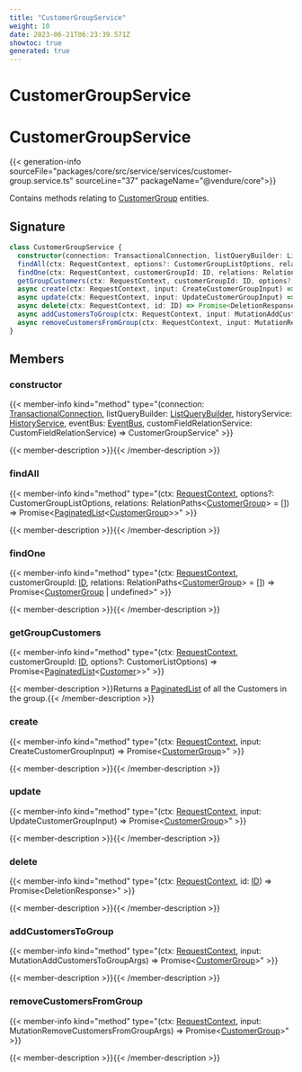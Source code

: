 ```yaml
---
title: "CustomerGroupService"
weight: 10
date: 2023-06-21T06:23:39.571Z
showtoc: true
generated: true
---
```

<!-- This file was generated from the Vendure source. Do not modify. Instead, re-run the "docs:build" script -->

# CustomerGroupService
<div class="symbol">


# CustomerGroupService

{{< generation-info sourceFile="packages/core/src/service/services/customer-group.service.ts" sourceLine="37" packageName="@vendure/core">}}

Contains methods relating to <a href='/typescript-api/entities/customer-group#customergroup'>CustomerGroup</a> entities.

## Signature

```TypeScript
class CustomerGroupService {
  constructor(connection: TransactionalConnection, listQueryBuilder: ListQueryBuilder, historyService: HistoryService, eventBus: EventBus, customFieldRelationService: CustomFieldRelationService)
  findAll(ctx: RequestContext, options?: CustomerGroupListOptions, relations: RelationPaths<CustomerGroup> = []) => Promise<PaginatedList<CustomerGroup>>;
  findOne(ctx: RequestContext, customerGroupId: ID, relations: RelationPaths<CustomerGroup> = []) => Promise<CustomerGroup | undefined>;
  getGroupCustomers(ctx: RequestContext, customerGroupId: ID, options?: CustomerListOptions) => Promise<PaginatedList<Customer>>;
  async create(ctx: RequestContext, input: CreateCustomerGroupInput) => Promise<CustomerGroup>;
  async update(ctx: RequestContext, input: UpdateCustomerGroupInput) => Promise<CustomerGroup>;
  async delete(ctx: RequestContext, id: ID) => Promise<DeletionResponse>;
  async addCustomersToGroup(ctx: RequestContext, input: MutationAddCustomersToGroupArgs) => Promise<CustomerGroup>;
  async removeCustomersFromGroup(ctx: RequestContext, input: MutationRemoveCustomersFromGroupArgs) => Promise<CustomerGroup>;
}
```
## Members

### constructor

{{< member-info kind="method" type="(connection: <a href='/typescript-api/data-access/transactional-connection#transactionalconnection'>TransactionalConnection</a>, listQueryBuilder: <a href='/typescript-api/data-access/list-query-builder#listquerybuilder'>ListQueryBuilder</a>, historyService: <a href='/typescript-api/services/history-service#historyservice'>HistoryService</a>, eventBus: <a href='/typescript-api/events/event-bus#eventbus'>EventBus</a>, customFieldRelationService: CustomFieldRelationService) => CustomerGroupService"  >}}

{{< member-description >}}{{< /member-description >}}

### findAll

{{< member-info kind="method" type="(ctx: <a href='/typescript-api/request/request-context#requestcontext'>RequestContext</a>, options?: CustomerGroupListOptions, relations: RelationPaths&#60;<a href='/typescript-api/entities/customer-group#customergroup'>CustomerGroup</a>&#62; = []) => Promise&#60;<a href='/typescript-api/common/paginated-list#paginatedlist'>PaginatedList</a>&#60;<a href='/typescript-api/entities/customer-group#customergroup'>CustomerGroup</a>&#62;&#62;"  >}}

{{< member-description >}}{{< /member-description >}}

### findOne

{{< member-info kind="method" type="(ctx: <a href='/typescript-api/request/request-context#requestcontext'>RequestContext</a>, customerGroupId: <a href='/typescript-api/common/id#id'>ID</a>, relations: RelationPaths&#60;<a href='/typescript-api/entities/customer-group#customergroup'>CustomerGroup</a>&#62; = []) => Promise&#60;<a href='/typescript-api/entities/customer-group#customergroup'>CustomerGroup</a> | undefined&#62;"  >}}

{{< member-description >}}{{< /member-description >}}

### getGroupCustomers

{{< member-info kind="method" type="(ctx: <a href='/typescript-api/request/request-context#requestcontext'>RequestContext</a>, customerGroupId: <a href='/typescript-api/common/id#id'>ID</a>, options?: CustomerListOptions) => Promise&#60;<a href='/typescript-api/common/paginated-list#paginatedlist'>PaginatedList</a>&#60;<a href='/typescript-api/entities/customer#customer'>Customer</a>&#62;&#62;"  >}}

{{< member-description >}}Returns a <a href='/typescript-api/common/paginated-list#paginatedlist'>PaginatedList</a> of all the Customers in the group.{{< /member-description >}}

### create

{{< member-info kind="method" type="(ctx: <a href='/typescript-api/request/request-context#requestcontext'>RequestContext</a>, input: CreateCustomerGroupInput) => Promise&#60;<a href='/typescript-api/entities/customer-group#customergroup'>CustomerGroup</a>&#62;"  >}}

{{< member-description >}}{{< /member-description >}}

### update

{{< member-info kind="method" type="(ctx: <a href='/typescript-api/request/request-context#requestcontext'>RequestContext</a>, input: UpdateCustomerGroupInput) => Promise&#60;<a href='/typescript-api/entities/customer-group#customergroup'>CustomerGroup</a>&#62;"  >}}

{{< member-description >}}{{< /member-description >}}

### delete

{{< member-info kind="method" type="(ctx: <a href='/typescript-api/request/request-context#requestcontext'>RequestContext</a>, id: <a href='/typescript-api/common/id#id'>ID</a>) => Promise&#60;DeletionResponse&#62;"  >}}

{{< member-description >}}{{< /member-description >}}

### addCustomersToGroup

{{< member-info kind="method" type="(ctx: <a href='/typescript-api/request/request-context#requestcontext'>RequestContext</a>, input: MutationAddCustomersToGroupArgs) => Promise&#60;<a href='/typescript-api/entities/customer-group#customergroup'>CustomerGroup</a>&#62;"  >}}

{{< member-description >}}{{< /member-description >}}

### removeCustomersFromGroup

{{< member-info kind="method" type="(ctx: <a href='/typescript-api/request/request-context#requestcontext'>RequestContext</a>, input: MutationRemoveCustomersFromGroupArgs) => Promise&#60;<a href='/typescript-api/entities/customer-group#customergroup'>CustomerGroup</a>&#62;"  >}}

{{< member-description >}}{{< /member-description >}}


</div>
